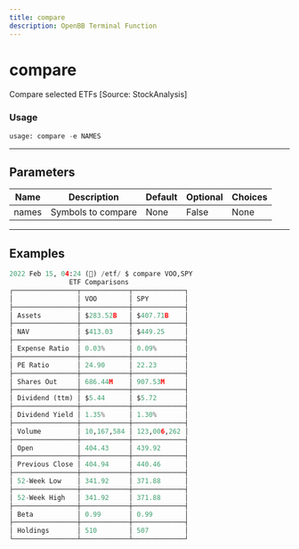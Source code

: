 ```yaml
---
title: compare
description: OpenBB Terminal Function
---
```


# compare

Compare selected ETFs [Source: StockAnalysis]

### Usage 
```python
usage: compare -e NAMES
```
---
## Parameters

| Name | Description | Default | Optional | Choices |
| ---- | ----------- | ------- | -------- | ------- |
| names | Symbols to compare | None | False | None |
---
## Examples

```python
2022 Feb 15, 04:24 (🦋) /etf/ $ compare VOO,SPY
               ETF Comparisons
┌────────────────┬────────────┬─────────────┐
│                │ VOO        │ SPY         │
├────────────────┼────────────┼─────────────┤
│ Assets         │ $283.52B   │ $407.71B    │
├────────────────┼────────────┼─────────────┤
│ NAV            │ $413.03    │ $449.25     │
├────────────────┼────────────┼─────────────┤
│ Expense Ratio  │ 0.03%      │ 0.09%       │
├────────────────┼────────────┼─────────────┤
│ PE Ratio       │ 24.90      │ 22.23       │
├────────────────┼────────────┼─────────────┤
│ Shares Out     │ 686.44M    │ 907.53M     │
├────────────────┼────────────┼─────────────┤
│ Dividend (ttm) │ $5.44      │ $5.72       │
├────────────────┼────────────┼─────────────┤
│ Dividend Yield │ 1.35%      │ 1.30%       │
├────────────────┼────────────┼─────────────┤
│ Volume         │ 10,167,584 │ 123,006,262 │
├────────────────┼────────────┼─────────────┤
│ Open           │ 404.43     │ 439.92      │
├────────────────┼────────────┼─────────────┤
│ Previous Close │ 404.94     │ 440.46      │
├────────────────┼────────────┼─────────────┤
│ 52-Week Low    │ 341.92     │ 371.88      │
├────────────────┼────────────┼─────────────┤
│ 52-Week High   │ 341.92     │ 371.88      │
├────────────────┼────────────┼─────────────┤
│ Beta           │ 0.99       │ 0.99        │
├────────────────┼────────────┼─────────────┤
│ Holdings       │ 510        │ 507         │
└────────────────┴────────────┴─────────────┘
```

